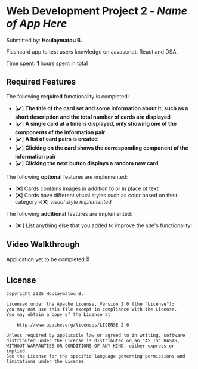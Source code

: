 # Web Development Project 2 - _Name of App Here_

Submitted by: **Houlaymatou B.**

Flashcard app to test users knowledge on Javascript, React and DSA.

Time spent: **1** hours spent in total

## Required Features

The following **required** functionality is completed:

- [✔️] **The title of the card set and some information about it, such as a short description and the total number of cards are displayed**
- [✔️] **A single card at a time is displayed, only showing one of the components of the information pair**
- [✔️] **A list of card pairs is created**
- [✔️] **Clicking on the card shows the corresponding component of the information pair**
- [✔️] **Clicking the next button displays a random new card**

The following **optional** features are implemented:

- [❌] Cards contains images in addition to or in place of text
- [❌] Cards have different visual styles such as color based on their category -[❌] _visual style implemented_

The following **additional** features are implemented:

- [❌ ] List anything else that you added to improve the site's functionality!

## Video Walkthrough

Application yet to be completed ⏳

## License

    Copyright 2025 Houlaymatou B.

    Licensed under the Apache License, Version 2.0 (the "License");
    you may not use this file except in compliance with the License.
    You may obtain a copy of the License at

        http://www.apache.org/licenses/LICENSE-2.0

    Unless required by applicable law or agreed to in writing, software
    distributed under the License is distributed on an "AS IS" BASIS,
    WITHOUT WARRANTIES OR CONDITIONS OF ANY KIND, either express or implied.
    See the License for the specific language governing permissions and
    limitations under the License.
